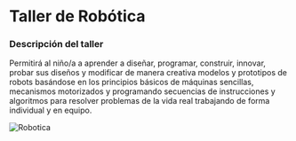 # Taller de Robótica

### Descripción del taller

Permitirá al niño/a a aprender a diseñar, programar, construir, innovar, probar sus diseños y modificar de manera creativa modelos y prototipos de robots basándose en los principios básicos de máquinas sencillas, mecanismos motorizados y programando secuencias de instrucciones y algoritmos para resolver problemas de la vida real trabajando de forma individual y en equipo.


![Robotica](/Ludoteca-tolon-tolon/assets/images/Robotica.jpg)
